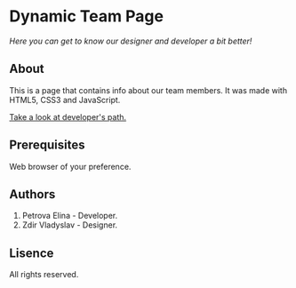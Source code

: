 # Dynamic Team Page 
*Here you can get to know our designer and developer a bit better!*

## About
This is a page that contains info about our team members.
It was made with HTML5, CSS3 and JavaScript. 

[Take a look at developer's path.](https://docs.google.com/document/d/1G_-iFFZFIDqAB89czkW3TpnOHSS88eAGC-4CM7CDXT8/edit?usp=sharing)

## Prerequisites
Web browser of your preference.

## Authors
1. Petrova Elina - Developer.  
2. Zdir Vladyslav - Designer.

## Lisence 
All rights reserved.

